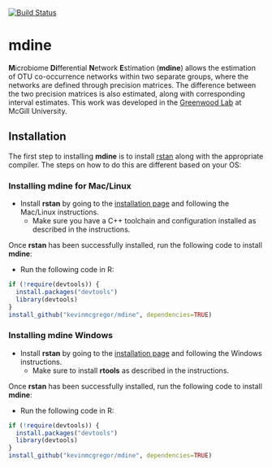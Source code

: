 [![Build Status](https://travis-ci.com/kevinmcgregor/mdine.svg?branch=master)](https://travis-ci.com/kevinmcgregor/mdine)

# mdine
**M**icrobiome **Di**fferential **N**etwork **E**stimation (**mdine**) allows the estimation of OTU co-occurrence networks within two separate groups, where the networks are defined through precision matrices.  The difference between the two precision matrices is also estimated, along with corresponding interval estimates.  This work was developed in the [Greenwood Lab](https://www.mcgill.ca/statisticalgenetics/) at McGill University.

## Installation
The first step to installing **mdine** is to install [rstan](http://mc-stan.org/users/interfaces/rstan) along with the appropriate compiler.  The steps on how to do this are different based on your OS:

### Installing **mdine** for Mac/Linux
* Install **rstan** by going to the [installation page](https://github.com/stan-dev/rstan/wiki/RStan-Getting-Started) and following the Mac/Linux instructions.
  * Make sure you have a C++ toolchain and configuration installed as described in the instructions.

Once **rstan** has been successfully installed, run the following code to install **mdine**:
* Run the following code in R:
```r
if (!require(devtools)) {
  install.packages("devtools")
  library(devtools)
}
install_github("kevinmcgregor/mdine", dependencies=TRUE)
```


### Installing **mdine** Windows
* Install **rstan** by going to the [installation page](https://github.com/stan-dev/rstan/wiki/RStan-Getting-Started) and following the Windows instructions.
  * Make sure to install **rtools** as described in the instructions.

Once **rstan** has been successfully installed, run the following code to install **mdine**:
* Run the following code in R:
```r
if (!require(devtools)) {
  install.packages("devtools")
  library(devtools)
}
install_github("kevinmcgregor/mdine", dependencies=TRUE)
```
